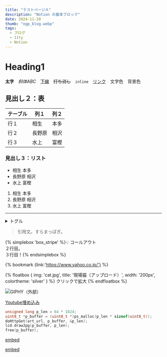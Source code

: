 ```yaml
---
title: "テストページＡ"
description: "Notion の基本ブロック"
date: 2024-11-20
thumb: "ogp_blog.webp"
tags: 
  - ブログ
  - 11ty
  - Notion
---
```


# Heading1


**太字**　_斜体ABC_　<u>下線</u>　~~打ち消し~~　`inline`　[リンク](https://miyao.app/)　文字色　背景色


## 見出し２：表


| テーブル | 列１  | 列２ |
| ---- | --- | -- |
| 行１   | 相生  | 本多 |
| 行２   | 長野原 | 相沢 |
| 行３   | 水上  | 富樫 |


### 見出し３：リスト

- 相生
本多
- 長野原
相沢
- 水上
富樫
1. 相生
本多
2. 長野原
相沢
3. 水上
富樫

---

<details>
<summary>トグル</summary>

ブロックが入れられるらしい


</details>

> 引用文。すらまっぱぎ。

{% simplebox 'box_stripe' %}💡 コールアウト  
２行目。  
３行目！{% endsimplebox %}


{% bookmark {link:'https://www.yahoo.co.jp/'} %}


{% floatbox {
    img: 'cat.jpg',
    title: '現場猫（アップロード）',
    width: '200px',
    colortheme: 'silver'
  } %}
  <i class="fa-solid fa-magnifying-glass"></i> クリックで拡大
  {% endfloatbox %}


![GIPHY（外部）](https://media1.giphy.com/media/mlvseq9yvZhba/giphy.gif?cid=7941fdc6oj6uqaeu4nblzjkew23q74s9pu0vvdf5p3mj0bo9&ep=v1_gifs_search&rid=giphy.gif&ct=g "GIPHY（外部）")


[Youtube埋め込み](https://youtu.be/Q8CCj9NnLHM)


```cpp
unsigned long p_len = 64 * 1024;
uint8_t *p_buffer = (uint8_t *)ps_malloc(p_len * sizeof(uint8_t));
doHttpGet(art_url, p_buffer, &p_len);
lcd.drawJpg(p_buffer, p_len);
free(p_buffer);
```


[embed](https://gist.github.com/ocogeclub/866615dac4bc1e35d7f9e58b34b6aefc)


[embed](https://x.com/NotionJP/status/1849686431830253668)

